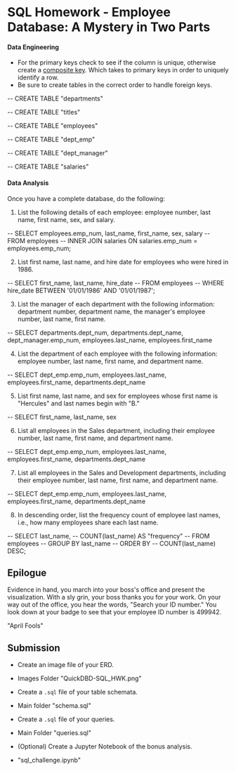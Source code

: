 # SQL Homework - Employee Database: A Mystery in Two Parts

#### Data Engineering

  * For the primary keys check to see if the column is unique, otherwise create a [composite key](https://en.wikipedia.org/wiki/Compound_key). Which takes to primary keys in order to uniquely identify a row.
  * Be sure to create tables in the correct order to handle foreign keys.

-- CREATE TABLE "departments" 

-- CREATE TABLE "titles" 

-- CREATE TABLE "employees" 

-- CREATE TABLE "dept_emp" 

-- CREATE TABLE "dept_manager" 

-- CREATE TABLE "salaries" 


#### Data Analysis

Once you have a complete database, do the following:

1. List the following details of each employee: employee number, last name, first name, sex, and salary.

-- SELECT employees.emp_num, last_name, first_name, sex, salary
-- FROM employees
-- INNER JOIN salaries ON salaries.emp_num = employees.emp_num;

2. List first name, last name, and hire date for employees who were hired in 1986.

-- SELECT first_name, last_name, hire_date
-- FROM employees
-- WHERE hire_date BETWEEN '01/01/1986' AND '01/01/1987';

3. List the manager of each department with the following information: department number, department name, the manager's employee number, last name, first name.

-- SELECT departments.dept_num, departments.dept_name, dept_manager.emp_num, employees.last_name, employees.first_name

4. List the department of each employee with the following information: employee number, last name, first name, and department name.

-- SELECT dept_emp.emp_num, employees.last_name, employees.first_name, departments.dept_name

5. List first name, last name, and sex for employees whose first name is "Hercules" and last names begin with "B."

-- SELECT first_name, last_name, sex

6. List all employees in the Sales department, including their employee number, last name, first name, and department name.

-- SELECT dept_emp.emp_num, employees.last_name, employees.first_name, departments.dept_name

7. List all employees in the Sales and Development departments, including their employee number, last name, first name, and department name.

-- SELECT dept_emp.emp_num, employees.last_name, employees.first_name, departments.dept_name

8. In descending order, list the frequency count of employee last names, i.e., how many employees share each last name.

-- SELECT last_name,
-- COUNT(last_name) AS "frequency"
-- FROM employees
-- GROUP BY last_name
-- ORDER BY
-- COUNT(last_name) DESC;


## Epilogue

Evidence in hand, you march into your boss's office and present the visualization. With a sly grin, your boss thanks you for your work. On your way out of the office, you hear the words, "Search your ID number." You look down at your badge to see that your employee ID number is 499942.

"April Fools"


## Submission

* Create an image file of your ERD.
- Images Folder "QuickDBD-SQL_HWK.png"

* Create a `.sql` file of your table schemata.
- Main folder "schema.sql"

* Create a `.sql` file of your queries.
- Main Folder "queries.sql"

* (Optional) Create a Jupyter Notebook of the bonus analysis.
- "sql_challenge.ipynb"


